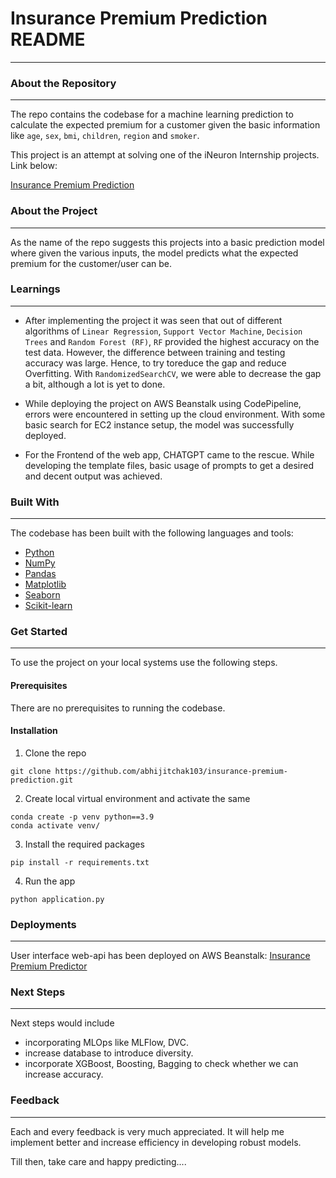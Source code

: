 # Insurance Premium Prediction README
-------------------------------------

### About the Repository
-------------------------------------

The repo contains the codebase for a machine learning prediction to calculate the expected premium for a customer given the basic information like `age`, `sex`, `bmi`, `children`, `region` and `smoker`. 

This project is an attempt at solving one of the iNeuron Internship projects. Link below:

[Insurance Premium Prediction](https://drive.google.com/file/d/1PUCqVKy21vtuKOYiBDhYJTUIa-7EP75g/view)

### About the Project
-------------------------------------

As the name of the repo suggests this projects into a basic prediction model where given the various inputs, the model predicts what the expected premium for the customer/user can be. 

### Learnings
-------------------------------------

- After implementing the project it was seen that out of different algorithms of `Linear Regression`, `Support Vector Machine`, `Decision Trees` and `Random Forest (RF)`, `RF` provided the highest accuracy on the test data. However, the difference between training and testing accuracy was large. Hence, to try toreduce the gap and reduce Overfitting. With `RandomizedSearchCV`, we were able to decrease the gap a bit, although a lot is yet to done.

- While deploying the project on AWS Beanstalk using CodePipeline, errors were encountered in setting up the cloud environment. With some basic search for EC2 instance setup, the model was successfully deployed.

- For the Frontend of the web app, CHATGPT came to the rescue. While developing the template files, basic usage of prompts to get a desired and decent output was achieved.

### Built With
--------------------------------------

The codebase has been built with the following languages and tools:

- [Python](https://www.python.org/)
- [NumPy](https://numpy.org/)
- [Pandas](https://pandas.pydata.org/)
- [Matplotlib](https://matplotlib.org/)
- [Seaborn](https://seaborn.pydata.org/)
- [Scikit-learn](https://scikit-learn.org/stable/index.html)

### Get Started
---------------------------------------

To use the project on your local systems use the following steps.

#### Prerequisites

There are no prerequisites to running the codebase.

#### Installation

1. Clone the repo
   
```
git clone https://github.com/abhijitchak103/insurance-premium-prediction.git
```
   
2. Create local virtual environment and activate the same

```
conda create -p venv python==3.9
conda activate venv/
```

3. Install the required packages
 
```
pip install -r requirements.txt
```

4. Run the app

```
python application.py
```

### Deployments
--------------------------------------------------------

User interface web-api has been deployed on AWS Beanstalk:
[Insurance Premium Predictor](http://insure-premium-env.eba-mimz6p2q.eu-north-1.elasticbeanstalk.com/)

### Next Steps
--------------------------------------------------------

Next steps would include 
- incorporating MLOps like MLFlow, DVC.
- increase database to introduce diversity.
- incorporate XGBoost, Boosting, Bagging to check whether we can increase accuracy.

### Feedback
---------------------------------------------------------

Each and every feedback is very much appreciated. It will help me implement better and increase efficiency in developing robust models.

Till then, take care and happy predicting....
